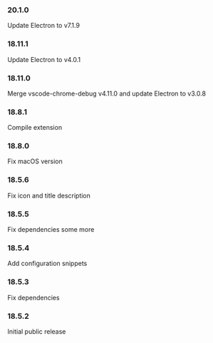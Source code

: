 ### 20.1.0

Update Electron to v7.1.9

### 18.11.1

Update Electron to v4.0.1

### 18.11.0

Merge vscode-chrome-debug v4.11.0 and update Electron to v3.0.8

### 18.8.1

Compile extension

### 18.8.0

Fix macOS version

### 18.5.6

Fix icon and title description

### 18.5.5

Fix dependencies some more

### 18.5.4

Add configuration snippets

### 18.5.3

Fix dependencies

### 18.5.2

Initial public release
